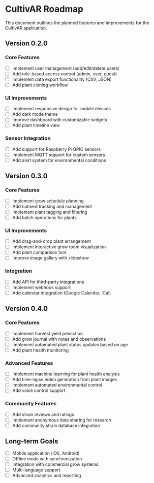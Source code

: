 # CultivAR Roadmap

This document outlines the planned features and improvements for the CultivAR application.

## Version 0.2.0

### Core Features
- [ ] Implement user management (add/edit/delete users)
- [ ] Add role-based access control (admin, user, guest)
- [ ] Implement data export functionality (CSV, JSON)
- [ ] Add plant cloning workflow

### UI Improvements
- [ ] Implement responsive design for mobile devices
- [ ] Add dark mode theme
- [ ] Improve dashboard with customizable widgets
- [ ] Add plant timeline view

### Sensor Integration
- [ ] Add support for Raspberry Pi GPIO sensors
- [ ] Implement MQTT support for custom sensors
- [ ] Add alert system for environmental conditions

## Version 0.3.0

### Core Features
- [ ] Implement grow schedule planning
- [ ] Add nutrient tracking and management
- [ ] Implement plant tagging and filtering
- [ ] Add batch operations for plants

### UI Improvements
- [ ] Add drag-and-drop plant arrangement
- [ ] Implement interactive grow room visualization
- [ ] Add plant comparison tool
- [ ] Improve image gallery with slideshow

### Integration
- [ ] Add API for third-party integrations
- [ ] Implement webhook support
- [ ] Add calendar integration (Google Calendar, iCal)

## Version 0.4.0

### Core Features
- [ ] Implement harvest yield prediction
- [ ] Add grow journal with notes and observations
- [ ] Implement automated plant status updates based on age
- [ ] Add plant health monitoring

### Advanced Features
- [ ] Implement machine learning for plant health analysis
- [ ] Add time-lapse video generation from plant images
- [ ] Implement automated environmental control
- [ ] Add voice control support

### Community Features
- [ ] Add strain reviews and ratings
- [ ] Implement anonymous data sharing for research
- [ ] Add community strain database integration

## Long-term Goals

- [ ] Mobile application (iOS, Android)
- [ ] Offline mode with synchronization
- [ ] Integration with commercial grow systems
- [ ] Multi-language support
- [ ] Advanced analytics and reporting
